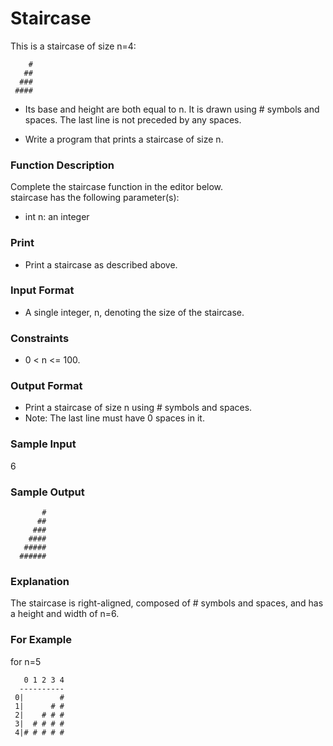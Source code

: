 # Staircase
This is a staircase of size n=4:

```
    #
   ##
  ###
 #### 
```

* Its base and height are both equal to n. It is drawn using # symbols and spaces. The last line is not preceded by any spaces.

* Write a program that prints a staircase of size n.

### Function Description
Complete the staircase function in the editor below.
<br />
staircase has the following parameter(s):
* int n: an integer

### Print
* Print a staircase as described above.

### Input Format
* A single integer, n, denoting the size of the staircase.

### Constraints
* 0 < n <= 100.

### Output Format
* Print a staircase of size n using # symbols and spaces.
* Note: The last line must have 0 spaces in it.

### Sample Input
 6

### Sample Output
```
       #
      ##
     ###
    ####
   #####
  ######
```

### Explanation
The staircase is right-aligned, composed of # symbols and spaces, and has a height and width of n=6.

### For Example
for n=5
```
   0 1 2 3 4
  ----------
 0|        #
 1|      # #
 2|    # # #
 3|  # # # #
 4|# # # # #
```